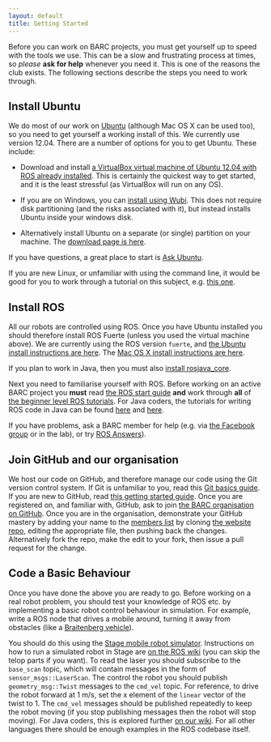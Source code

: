 ```yaml
---
layout: default
title: Getting Started
---
```


Before you can work on BARC projects, you must get yourself up to speed with the tools we use. This can be a slow and frustrating process at times, so *please* **ask for help** whenever you need it. This is one of the reasons the club exists. The following sections describe the steps you need to work through.

## Install Ubuntu

We do most of our work on [Ubuntu](http://ubuntu.com) (although Mac OS X can be used too), so you need to get yourself a working install of this. We currently use version 12.04. There are a number of options for you to get Ubuntu. These include:

 * Download and install [a VirtualBox virtual machine of Ubuntu 12.04 with ROS already installed](http://nootrix.com/2012/09/virtualizing-ros/). This is certainly the quickest way to get started, and it is the least stressful (as VirtualBox will run on any OS). 

 * If you are on Windows, you can [install using Wubi](http://www.ubuntu.com/download/desktop/windows-installer). This does not require disk partitioning (and the risks associated with it), but instead installs Ubuntu inside your windows disk.

 * Alternatively install Ubuntu on a separate (or single) partition on your machine. The [download page is here](http://www.ubuntu.com/download/desktop).

 If you have questions, a great place to start is [Ask Ubuntu](http://askubuntu.com).

If you are new Linux, or unfamiliar with using the command line, it would be good for you to work through a tutorial on this subject, e.g. [this one](http://www.ee.surrey.ac.uk/Teaching/Unix/).

## Install ROS

All our robots are controlled using ROS. Once you have Ubuntu installed you should therefore install ROS Fuerte (unless you used the virtual machine above). We are currently using the ROS version `fuerte`, and [the Ubuntu install instructions are here](http://www.ros.org/wiki/fuerte/Installation/Ubuntu). The [Mac OS X install instructions are here](http://www.ros.org/wiki/fuerte/Installation/OSX/Homebrew/Source).

If you plan to work in Java, then you must also [install rosjava_core](http://docs.rosjava.googlecode.com/hg/rosjava_core/html/installing.html).

Next you need to familiarise yourself with ROS. Before working on an active BARC project you **must** read [the ROS start guide](http://www.ros.org/wiki/ROS/StartGuide) **and** work through **all** of [the beginner level ROS tutorials](http://www.ros.org/wiki/ROS/Tutorials). For Java coders, the tutorials for writing ROS code in Java can be found [here](http://docs.rosjava.googlecode.com/hg/rosjava_core/html/getting_started.html) and [here](http://ros.org/wiki/rosjava_core/Tutorials/rosjava_tutorial_pubsub).

If you have problems, ask a BARC member for help (e.g. via [the Facebook group](https://www.facebook.com/groups/barcuk/) or in the lab), or try [ROS Answers](https://www.facebook.com/groups/barcuk/)).

## Join GitHub and our organisation

We host our code on GitHub, and therefore manage our code using the Git version control system. If Git is unfamiliar to you, read this [Git basics guide](http://git-scm.com/book/en/Getting-Started-Git-Basics). If you are new to GitHub, read [this getting started guide](https://help.github.com/articles/set-up-git). Once you are registered on, and familiar with, GitHub, ask to join [the BARC organisation on GitHub](https://github.com/barcuk). Once you are in the organisation, demonstrate your GitHub mastery by adding your name to the [members list](/members) by cloning [the website repo](https://github.com/barcuk/barcuk.github.com), editing the appropriate file, then pushing back the changes. Alternatively fork the repo, make the edit to your fork, then issue a pull request for the change.

## Code a Basic Behaviour

Once you have done the above you are ready to go. Before working on a real robot problem, you should test your knowledge of ROS etc. by implementing a basic robot control behaviour in simulation. For example, write a ROS node that drives a mobile around, turning it away from obstacles (like a [Braitenberg vehicle](http://en.wikipedia.org/wiki/Braitenberg_vehicle)).

You should do this using the [Stage mobile robot simulator](http://www.ros.org/wiki/stage). Instructions on how to run a simulated robot in Stage are [on the ROS wiki](http://www.ros.org/wiki/stage/Tutorials/SimulatingOneRobot) (you can skip the telop parts if you want). To read the laser you should subscribe to the `base_scan` topic, which will contain messages in the form of `sensor_msgs::LaserScan`. The control the robot you should publish `geometry_msg::Twist` messages to the `cmd_vel` topic. For reference, to drive the robot forward at 1 m/s, set the x element of the `linear` vector of the twist to 1. The `cmd_vel` messages should be published repeatedly to keep the robot moving (if you stop publishing messages then the robot will stop moving). For Java coders, this is explored further [on our wiki](https://github.com/barcuk/barcuk.github.com/wiki/Controlling-a-Simulated-Robot-in-Java). For all other languages there should be enough examples in the ROS codebase itself.





